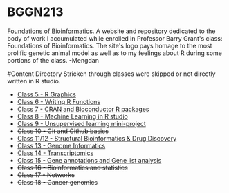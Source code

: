 # BGGN213

[Foundations of Bioinformatics](https://bioboot.github.io/bggn213_W19/).
A website and repository dedicated to the body of work I accumulated while enrolled in Professor Barry Grant's class: Foundations of Bioinformatics. The site's logo pays homage to the most prolific genetic animal model as well as to my feelings about R during some portions of the class. 
-Mengdan

#Content Directory
Stricken through classes were skipped or not directly written in R studio.
 - [Class 5 - R Graphics](https://github.com/mliu4/BGGN213/blob/master/CLASS5/190123%20Data%20visualization/CLASS5.md)
 - [Class 6 - Writing R Functions](https://github.com/mliu4/BGGN213/blob/master/CLASS6/class2.md)
 - [Class 7 - CRAN and Bioconductor R packages](https://github.com/mliu4/BGGN213/blob/master/CLASS7/CLASS7.md)
 - [Class 8 - Machine Learning in R studio](https://github.com/mliu4/BGGN213/blob/master/CLASS8/CLASS8.md)
 - [Class 9 - Unsupervised learning mini-project](https://github.com/mliu4/BGGN213/blob/master/CLASS9/CLASS9.md)
 - ~~Class 10 - Git and Github basics~~
 - [Class 11/12 - Structural Bioinformatics & Drug Discovery](https://github.com/mliu4/BGGN213/blob/master/CLASS12/CLASS12.md)
 - [Class 13 - Genome Informatics](https://github.com/mliu4/BGGN213/blob/master/CLASS13/CLASS13.md)
 - [Class 14 - Transcriptomics](https://github.com/mliu4/BGGN213/blob/master/CLASS14/CLASS14.md)
 - [Class 15 - Gene annotations and Gene list analysis](https://github.com/mliu4/BGGN213/blob/master/CLASS15/CLASS15.md)
 - ~~Class 16 - Bioinformatics and statistics~~ 
 - ~~Class 17 - Networks~~
 - ~~Class 18 - Cancer genomics~~
 
 
